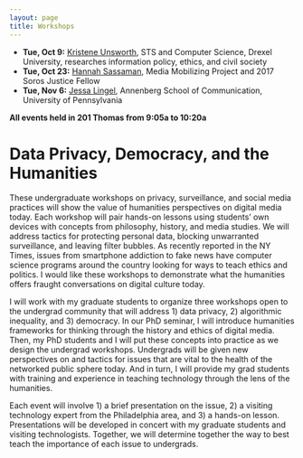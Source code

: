 ```yaml
---
layout: page
title: Workshops
---
```


- **Tue, Oct 9:** [Kristene Unsworth](https://unsworthk.com/), STS and Computer Science, Drexel University, researches information policy, ethics, and civil society
- **Tue, Oct 23:** [Hannah Sassaman](https://mediamobilizing.org/soros-justice-fellowship/), Media Mobilizing Project and 2017 Soros Justice Fellow
- **Tue, Nov 6:** [Jessa Lingel](https://www.asc.upenn.edu/people/faculty/jessa-lingel-phd), Annenberg School of Communication, University of Pennsylvania

**All events held in 201 Thomas from 9:05a to 10:20a**

Data Privacy, Democracy, and the Humanities
===================================

These undergraduate workshops on privacy, surveillance, and social media practices will show the value of humanities perspectives on digital media today. Each workshop will pair hands-on lessons using students’ own devices with concepts from philosophy, history, and media studies. We will address tactics for protecting personal data, blocking unwarranted surveillance, and leaving filter bubbles. As recently reported in the NY Times, issues from smartphone addiction to fake news have computer science programs around the country looking for ways to teach ethics and politics. I would like these workshops to demonstrate what the humanities offers fraught conversations on digital culture today.

I will work with my graduate students to organize three workshops open to the undergrad community that will address 1) data privacy, 2) algorithmic inequality, and 3) democracy. In our PhD seminar, I will introduce humanities frameworks for thinking through the history and ethics of digital media. Then, my PhD students and I will put these concepts into practice as we design the undergrad workshops. Undergrads will be given new perspectives on and tactics for issues that are vital to the health of the networked public sphere today. And in turn, I will provide my grad students with training and experience in teaching technology through the lens of the humanities.

Each event will involve 1) a brief presentation on the issue, 2) a visiting technology expert from the Philadelphia area, and 3) a hands-on lesson. Presentations will be developed in concert with my graduate students and visiting technologists. Together, we will determine together the way to best teach the importance of each issue to undergrads.
